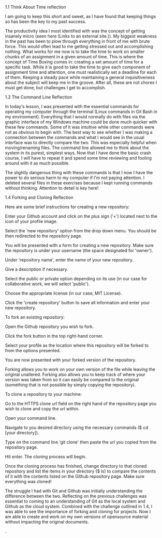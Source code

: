1.1 Think About Time reflection

I am going to keep this short and sweet, as I have found that keeping things so has been the key to my past success.

The productivity idea I most identified with was the concept of getting insanely micro (seen here (Links to an external site.)). My biggest weakness in the past has been to plow through everything in front of me with brute force. This would often lead to me getting stressed out and accomplishing nothing. What works for me now is to take the time to work on smaller chunks of an assignment in a given amount of time. This is where the concept of Time Boxing comes in: creating a set amount of time for a specific task. While it is good to take the time to give each component of assignment time and attention, one must realistically set a deadline for each of them. Keeping a steady pace while maintaining a general inquisitiveness about the subject will keep me in the groove. After all, these are not chores I must get done, but challenges I get to accomplish.

1.2 The Command Line Reflection

In today's lesson, I was presented with the essential commands for operating my computer through the terminal (Linux commands in Git Bash in my environment). Everything that I would normally do with files via the graphic interface of my Windows machine could be done much quicker with these few commands. Some of it was intuitive while other commands were not as obvious to begin with. The best way to see whether I was making a connection between the commands and what I would see in the usual interface was to directly compare the two. This was especially helpful when moving/renaming files. The command line allowed me to think about the system in its purest, simplest ways. Now that I have done the basic crash course, I will have to repeat it and spend some time reviewing and fooling around with it as much possible.

The slightly dangerous thing with these commands is that I now I have the power to do serious harm to my computer if I'm not paying attention. I deleted several files in these exercises because I kept running commands without thinking. Attention to detail is key here!

1.4 Forking and Cloning Reflection

Here are some brief instructions for creating a new repository:

Enter your Github account and click on the plus sign ('+') located next to the icon of your profile image.

Select the 'new repository' option from the drop down menu. You should be then redirected to the repository page.

You will be presented with a form for creating a new repository. Make sure the repository is under your username (the space designated for 'owner').

Under 'repository name', enter the name of your new repository.

Give a description if necessary.

Select the public or private option depending on its use (in our case for collaborative work, we will select 'public').

Choose the appropriate license (in our case, MIT License).

Click the 'create repository' button to save all information and enter your new repository.

To fork an existing repository:

Open the Github repository you wish to fork.

Click the fork button in the top right-hand corner.

Select your profile as the location where this repository will be forked to from the options presented.

You are now presented with your forked version of the repository.

Forking allows you to work on your own version of the file while leaving the original unaltered. Forking also allows you to keep track of where your version was taken from so it can easily be compared to the original (something that is not possible by simply copying the repository).

To clone a repository to your machine:

Go to the HTTPS clone url field on the right hand of the repository page you wish to clone and copy the url within.

Open your command line.

Navigate to you desired directory using the necessary commands ($ cd [your directory]).

Type on the command line 'git clone' then paste the url you copied from the repository page.

Hit enter. The cloning process will begin.

Once the cloning process has finished, change directory to that cloned repository and list the items in your directory ($ ls) to compare the contents of it with the contents listed on the Github repository page. Make sure everything was cloned!

The struggle I had with Git and Github was initially understanding the difference between the two. Reflecting on the previous challenges was essential to coming to an understanding of Git as the local system and Github as the cloud system. Combined with the challenge outlined in 1.4, I was able to see the importance of forking and cloning for projects. Now I am able to create and work on my own versions of opensource material without impacting the original documents.

.